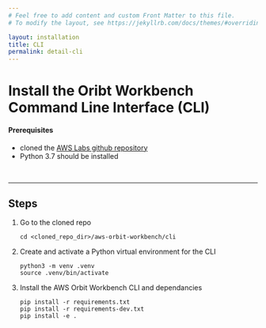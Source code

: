 ```yaml
---
# Feel free to add content and custom Front Matter to this file.
# To modify the layout, see https://jekyllrb.com/docs/themes/#overriding-theme-defaults

layout: installation
title: CLI
permalink: detail-cli
---
```


# Install the Oribt Workbench Command Line Interface (CLI)


#### Prerequisites
- cloned the [AWS Labs github repository](detail-clone)
- Python 3.7 should be installed

<br>

----
## **Steps**
1. Go to the cloned repo
    ```
    cd <cloned_repo_dir>/aws-orbit-workbench/cli
    ```
2. Create and activate a Python virtual environment for the CLI
    ```
    python3 -m venv .venv
    source .venv/bin/activate
    ```
3. Install the AWS Orbit Workbench CLI and dependancies
    ```
    pip install -r requirements.txt
    pip install -r requirements-dev.txt
    pip install -e .
    ```
